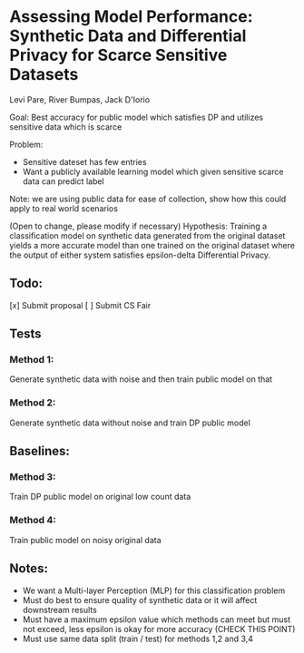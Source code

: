 # Assessing Model Performance: Synthetic Data and Differential Privacy for Scarce Sensitive Datasets

Levi Pare, River Bumpas, Jack D'Iorio

Goal: Best accuracy for public model which satisfies DP and utilizes sensitive data which is scarce

Problem: 
- Sensitive dateset has few entries
- Want a publicly available learning model which given sensitive scarce data can predict label

Note: we are using public data for ease of collection, show how this could apply to real world scenarios

(Open to change, please modify if necessary)
Hypothesis: Training a classification model on synthetic data generated from the original dataset yields a more accurate model than one trained on the original dataset where the output of either system satisfies epsilon-delta Differential Privacy.

## Todo:
[x] Submit proposal
[ ] Submit CS Fair

## Tests

### Method 1:
Generate synthetic data with noise and then train public model on that

### Method 2:
Generate synthetic data without noise and train DP public model

## Baselines:

### Method 3:
Train DP public model on original low count data

### Method 4:
Train public model on noisy original data


## Notes:
- We want a Multi-layer Perception (MLP) for this classification problem
- Must do best to ensure quality of synthetic data or it will affect downstream results
- Must have a maximum epsilon value which methods can meet but must not exceed, less epsilon is okay for more accuracy (CHECK THIS POINT)
- Must use same data split (train / test) for methods 1,2 and 3,4
